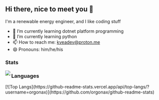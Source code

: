## Hi there, nice to meet you 👋

I'm a renewable energy engineer, and I like coding stuff


- 🔭 I’m currently learning dotnet platform programming
- 🌱 I’m currently learning python
- 📫 How to reach me: kveadev@proton.me
- 😄 Pronouns: him/he/his

### Stats
<div>
<a href="https://orgonax/github-readme-stats">
<img align="left" src="https://github-readme-stats.vercel.app/api?username=orgonax&show_icons=true">
</a>
</div>



### Languages
<div>
  [![Top Langs](https://github-readme-stats.vercel.app/api/top-langs/?username=orgonax)](https://github.com/orgonax/github-readme-stats)
</div>
